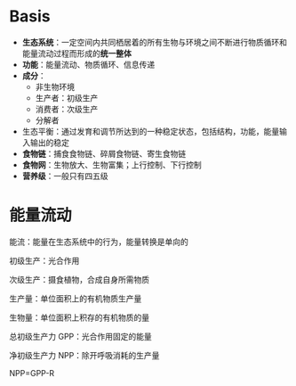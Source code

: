 # Basis
- **生态系统**：一定空间内共同栖居着的所有生物与环境之间不断进行物质循环和能量流动过程而形成的**统一整体**
- **功能**：能量流动、物质循环、信息传递
- **成分**：
	- 非生物环境
	- 生产者：初级生产
	- 消费者：次级生产
	- 分解者
- 生态平衡：通过发育和调节所达到的一种稳定状态，包括结构，功能，能量输入输出的稳定
- **食物链**：捕食食物链、碎屑食物链、寄生食物链
- **食物网**：生物放大、生物富集；上行控制、下行控制
- **营养级**：一般只有四五级

# 能量流动

能流：能量在生态系统中的行为，能量转换是单向的

初级生产：光合作用

次级生产：摄食植物，合成自身所需物质

生产量：单位面积上的有机物质生产量

生物量：单位面积上积存的有机物质的量

总初级生产力 GPP：光合作用固定的能量

净初级生产力 NPP：除开呼吸消耗的生产量

NPP=GPP-R